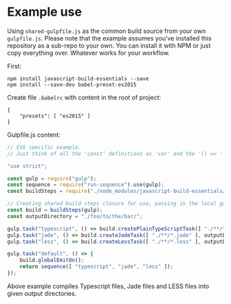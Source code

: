 # Example use

Using `shared-gulpfile.js` as the common build source from your own `gulpfile.js`. Please note that the example assumes you've installed this repository as a sub-repo to your own. You can install it with NPM or just copy everything over. Whatever works for your workflow.

First: 

```
npm install javascript-build-essentials --save
npm install --save-dev babel-preset-es2015
```

Create file `.babelrc` with content in the root of project:

```
{
    "presets": [ "es2015" ]
}
```


Gulpfile.js content:

```js
// ES6 specific example.
// Just think of all the 'const' definitions as 'var' and the '() => ' as 'function() {}'

"use strict";

const gulp = require("gulp");
const sequence = require("run-sequence").use(gulp);
const buildSteps = require("./node_modules/javascript-build-essentials/build/shared-gulpfile");

// Creating shared build steps closure for use, passing in the local gulp.
const build = buildSteps(gulp);
const outputDirectory = "./foo/to/the/bar/";

gulp.task("typescript", () => build.createPlainTypeScriptTask([ "./**/*.ts" ], outputDirectory));
gulp.task("jade", () => build.createJadeTask([ "./**/*.jade" ], outputDirectory));
gulp.task("less", () => build.createLessTask([ "./**/*.less" ], outputDirectory));

gulp.task("default", () => {
    build.globalEmitOn();
    return sequence([ "typescript", "jade", "less" ]);
});

```
Above example compiles Typescript files, Jade files and LESS files into given output directories.
